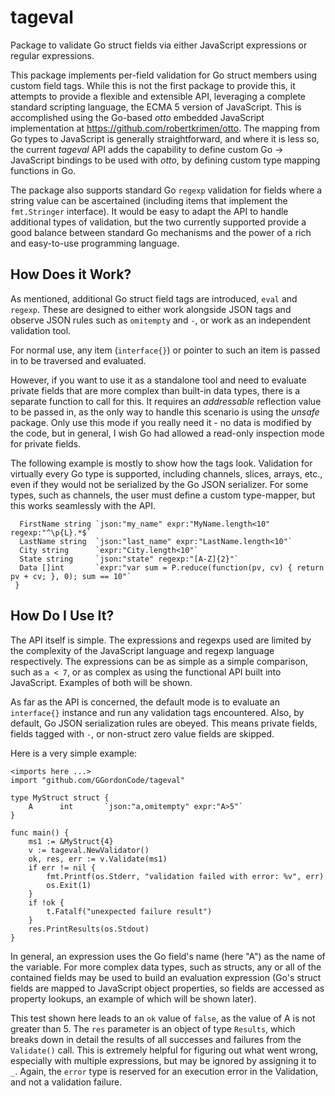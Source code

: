# tageval
Package to validate Go struct fields via either JavaScript expressions or regular expressions.

This package implements per-field validation for Go struct members using custom field tags.  While this is not the first package to provide this, it attempts to provide a flexible and extensible API, leveraging a complete standard scripting language, the ECMA 5 version of JavaScript.  This is accomplished using the Go-based _otto_ embedded JavaScript implementation at <https://github.com/robertkrimen/otto>.  The mapping from Go types to JavaScript is generally straightforward, and where it is less so, the current _tageval_ API adds the capability to define custom Go -> JavaScript bindings to be used with _otto_, by defining custom type mapping functions in Go.

The package also supports standard Go `regexp` validation for fields where a string value can be ascertained (including items that implement the `fmt.Stringer` interface).  It would be easy to adapt the API to handle additional types of validation, but the two currently supported provide a good balance between standard Go mechanisms and the power of a rich and easy-to-use programming language.

## How Does it Work?
As mentioned, additional Go struct field tags are introduced, `eval` and `regexp`.  These are designed to either work alongside JSON tags and observe JSON rules such as `omitempty` and `-`, or work as an independent validation tool.

For normal use, any item (`interface{}`) or pointer to such an item is passed in to be traversed and evaluated.

However, if you want to use it as a standalone tool and need to evaluate private fields that are more complex than built-in data types, there is a separate function to call for this.  It requires an _addressable_ reflection value to be passed in, as the only way to handle this scenario is using the _unsafe_ package.  Only use this mode if you really need it - no data is modified by the code, but in general, I wish Go had allowed a read-only inspection mode for private fields.

The following example is mostly to show how the tags look.  Validation for virtually every Go type is supported, including channels, slices, arrays, etc., even if they would not be serialized by the Go JSON serializer.  For some types, such as channels, the user must define a custom type-mapper, but this works seamlessly with the API.

```type MyStruct struct {
  FirstName string `json:"my_name" expr:"MyName.length<10" regexp:"^\p{L}.*$`
  LastName string  `json:"last_name" expr:"LastName.length<10"`
  City string      `expr:"City.length<10"`
  State string     `json:"state" regexp:"[A-Z]{2}"`
  Data []int       `expr:"var sum = P.reduce(function(pv, cv) { return pv + cv; }, 0); sum == 10"`
 }
 ```

## How Do I Use It?
The API itself is simple.  The expressions and regexps used are limited by the complexity of the JavaScript language and regexp language respectively.  The expressions can be as simple as a simple comparison, such as `a < 7`, or as complex as using the functional API built into JavaScript.  Examples of both will be shown.

As far as the API is concerned, the default mode is to evaluate an `interface{}` instance and run any validation tags encountered.  Also, by default, Go JSON serialization rules are obeyed.  This means private fields, fields tagged with `-`, or non-struct zero value fields are skipped.

Here is a very simple example:
```
<imports here ...>
import "github.com/GGordonCode/tageval"

type MyStruct struct {
	A      int       `json:"a,omitempty" expr:"A>5"`
}

func main() {
	ms1 := &MyStruct{4}
	v := tageval.NewValidator()
	ok, res, err := v.Validate(ms1)
	if err != nil {
		fmt.Printf(os.Stderr, "validation failed with error: %v", err)
    	os.Exit(1)
	}
	if !ok {
		t.Fatalf("unexpected failure result")
	}
	res.PrintResults(os.Stdout)
}
```

In general, an expression uses the Go field's name (here "A") as the name of the variable.  For more complex data types, such as structs, any or all of the contained fields may be used to build an evaluation expression (Go's struct fields are mapped to JavaScript object properties, so fields are accessed as property lookups, an example of which will be shown later).

This test shown here leads to an `ok` value of `false`, as the value of A is not greater than 5.  The `res` parameter is an object of type `Results`, which breaks down in detail the results of all successes and failures from the `Validate()` call.  This is extremely helpful for figuring out what went wrong, especially with multiple expressions, but may be ignored by assigning it to `_`.  Again, the `error` type is reserved for an execution error in the Validation, and not a validation failure.


